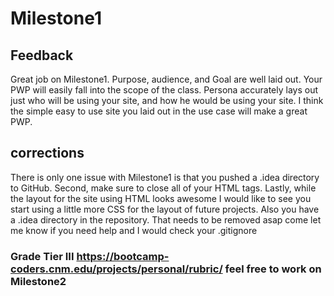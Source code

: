 # Milestone1

## Feedback
Great job on Milestone1. Purpose, audience, and Goal are well laid out. Your PWP will easily fall into the scope of the class. Persona accurately lays out just who will be using your site, and how he would be using your site. I think the simple easy to use site you laid out in the use case will make a great PWP.

## corrections
There is only one issue with Milestone1 is that you pushed a .idea directory to GitHub. Second, make sure to close all of your HTML tags. Lastly, while the layout for the site using HTML looks awesome I would like to see you start using a little more CSS for the layout of future projects. Also you have a .idea directory in the repository. That needs to be removed asap come let me know if you need help and I would check your .gitignore 

### Grade Tier III https://bootcamp-coders.cnm.edu/projects/personal/rubric/ feel free to work on Milestone2

